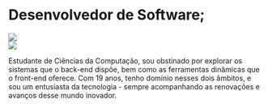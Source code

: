 # Desenvolvedor de Software;
[![](https://img.shields.io/badge/-Moraes-blue?style=social&logo=linkedin)](https://www.linkedin.com/in/vitor-moraes-1492a52a1)  
[![](https://img.shields.io/badge/-vmm.geral@gmail.com-red?style=social&logo=gmail)](mailto:vmm.geral@gmail.com)


Estudante de Ciências da Computação, sou obstinado por explorar os sistemas que o back-end dispõe, bem como as ferramentas dinâmicas que o front-end oferece. Com 19 anos, tenho domínio nesses dois âmbitos, e sou um entusiasta da tecnologia - sempre acompanhando as renovações e avanços desse mundo inovador.
